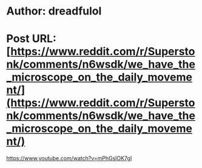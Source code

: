 # Author: dreadfulol
# Post URL: [https://www.reddit.com/r/Superstonk/comments/n6wsdk/we_have_the_microscope_on_the_daily_movement/](https://www.reddit.com/r/Superstonk/comments/n6wsdk/we_have_the_microscope_on_the_daily_movement/)


https://www.youtube.com/watch?v=mPhGslOK7gI